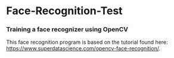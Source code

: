 # Face-Recognition-Test
### Training a face recognizer using OpenCV

This face recognition program is based on the tutorial found here: https://www.superdatascience.com/opencv-face-recognition/. 